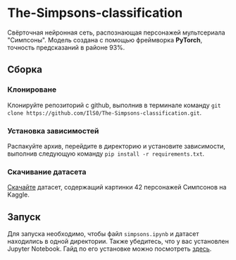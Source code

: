 # The-Simpsons-classification

Свёрточная нейронная сеть, распознающая персонажей мультсериала "Симпсоны". Модель создана с помощью фреймворка __PyTorch__, точность предсказаний в районе 93%.

## Сборка

### Клонироване

Клонируйте репозиторий с github, выполнив в терминале команду 
`git clone https://github.com/IlS0/The-Simpsons-classification.git`.

### Установка зависимостей

Распакуйте архив, перейдите в директорию и установите зависимости, выполнив следующую команду
`pip install -r requirements.txt`.

### Скачивание датасета

[Скачайте](https://www.kaggle.com/datasets/alexattia/the-simpsons-characters-dataset) датасет, содержащий картинки 42 персонажей Симпсонов на Kaggle.

## Запуск

Для запуска необходимо, чтобы файл `simpsons.ipynb` и датасет находились в одной директории. Также убедитесь, что у вас установлен Jupyter Notebook. Гайд по его установке можно посмотреть [здесь](https://docs.jupyter.org/en/latest/install/notebook-classic.html#installing-jupyter-using-anaconda-and-conda).
